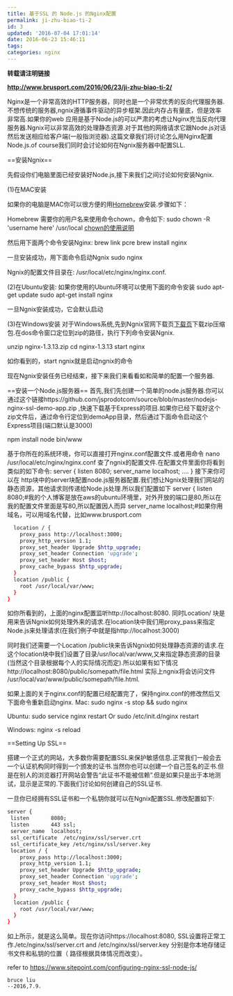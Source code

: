 ```yaml
---
title: 基于SSL 的 Node.js 的Nginx配置
permalink: ji-zhu-biao-ti-2
id: 3
updated: '2016-07-04 17:01:14'
date: 2016-06-23 15:46:11
tags:
categories: nginx
---
```


**转载请注明链接**

**http://www.brusport.com/2016/06/23/ji-zhu-biao-ti-2/**


Nginx是一个非常高效的HTTP服务器，同时也是一个非常优秀的反向代理服务器.不想传统的服务器,ngnix遵循事件驱动的异步框架.因此内存占有量底，但是效率非常高.如果你的web 应用是基于Node.js的可以严肃的考虑让Nginx充当反向代理服务器.Ngnix可以非常高效的处理静态资源.对于其他的网络请求它跟Node.js对话然后发送相应给客户端(一般指浏览器).这篇文章我们将讨论怎么用Nginx配置Node.js.of course我们同时会讨论如何在Ngnix服务器中配置SLL.

==安装Ngnix==

先假设你们电脑里面已经安装好Node.js,接下来我们之间讨论如何安装Ngnix.


(1)在MAC安装

如果你的电脑是MAC你可以很方便的用[Homebrew](http://brew.sh/)安装.步骤如下：

Homebrew 需要你的用户名来使用命令chown，命令如下:
sudo chown -R 'username here' /usr/local
[chown的使用说明](http://www.demopu.com/doc/linux/chown.html)

然后用下面两个命令安装Nginx:
brew link pcre
brew install nginx

一旦安装成功，用下面命令启动Ngnix
sudo nginx

Ngnix的配置文件目录在:
/usr/local/etc/nginx/nginx.conf.

<!--more-->

(2)在Ubuntu安装:
如果你使用的Ubuntu环境可以使用下面的命令安装
sudo apt-get update
sudo apt-get install nginx

一旦Ngnix安装成功，它会默认启动

(3)在Windows安装
对于Windows系统,先到Ngnix官网下载页[下载页](http://nginx.org/en/download.html)下载zip压缩包.在dos命令窗口定位到zip的路径，执行下列命令安装Ngnix.

unzip nginx-1.3.13.zip
cd nginx-1.3.13
start nginx

如你看到的，start ngnix就是启动ngnix的命令

现在Ngnix安装任务已经结束，接下来我们来看看如和简单的配置一个服务器.

==安装一个Node.js服务器==
首先,我们先创建一个简单的node.js服务器.你可以通过这个链接https://github.com/jsprodotcom/source/blob/master/nodejs-nginx-ssl-demo-app.zip ,快速下载基于Express的项目.如果你已经下载好这个zip文件后，通过命令行定位到demoApp目录，然后通过下面命令启动这个Express项目(端口默认是3000)

npm install
node bin/www

基于你所在的系统环境，你可以直接打开nginx.conf配置文件.或者用命令
nano /usr/local/etc/nginx/nginx.conf
查了ngnix的配置文件.在配置文件里面你将看到类似的如下命令:
server {
  listen       8080;
  server_name  localhost;
  ....
}
接下来你可以在 http块中的server块配置node.js服务器配置.我们想让Ngnix处理我们网站的静态资源，其他请求则传递给Node.js处理.所以我们配置如下
server {
  listen       8080;#我的个人博客是放在aws的ubuntu环境里，对外开放的端口是80,所以在我的配置文件里面是写80,所以配置因人而异
  server_name  localhost;#如果你用域名，可以用域名代替，比如www.brusport.com
``` bash
  location / {
    proxy_pass http://localhost:3000;
    proxy_http_version 1.1;
    proxy_set_header Upgrade $http_upgrade;
    proxy_set_header Connection 'upgrade';
    proxy_set_header Host $host;
    proxy_cache_bypass $http_upgrade;
  }
  location /public {
    root /usr/local/var/www;
  }
}
```
如你所看到的，上面的nginx配置监听http://localhost:8080. 同时Location/ 块是用来告诉Ngnix如何处理外来的请求.在location块中我们用proxy_pass来指定Node.js来处理请求(在我们例子中就是指http://localhost:3000)

同时我们还需要一个Location /public块来告诉Ngnix如何处理静态资源的请求.在这个location块中我们设置了目录/usr/local/var/www,又来指定静态资源的目录(当然这个目录根据每个人的实际情况而定).所以如果有如下情况http://localhost:8080/public/somepath/file.html 实际上ngnix将会访问文件 /usr/local/var/www/public/somepath/file.html.

如果上面的关于nginx.conf的配置已经配置完了，保持nginx.conf的修改然后又下面命令重新启动nginx.
Mac:
sudo nginx -s stop && sudo nginx

Ubuntu:
sudo service nginx restart
Or
sudo /etc/init.d/nginx restart

Windows:
nginx -s reload


==Setting Up SSL==

搭建一个正式的网站，大多数你需要配置SSL来保护敏感信息.正常我们一般会去一个认证机构同时得到一个颁发的证书.当然你也可以创建一个自己签名的正书.但是在别人的浏览器打开网站会警告“此证书不能被信赖”.但是如果只是出于本地测试，显示是正常的.下面我们讨论如何创建自己的SSL证书.

一旦你已经拥有SSL证书和一个私钥你就可以在Ngnix配置SSL.修改配置如下:
``` bash
server {
 listen       8080;
 listen       443 ssl;
 server_name  localhost;
 ssl_certificate  /etc/nginx/ssl/server.crt
 ssl_certificate_key /etc/nginx/ssl/server.key
 location / {
    proxy_pass http://localhost:3000;
    proxy_http_version 1.1;
    proxy_set_header Upgrade $http_upgrade;
    proxy_set_header Connection 'upgrade';
    proxy_set_header Host $host;
    proxy_cache_bypass $http_upgrade;
  }
  location /public {
    root /usr/local/var/www;
  }
}
```

如上所示，就是这么简单。现在你访问https://localhost:8080, SSL设置将正常工作./etc/nginx/ssl/server.crt and /etc/nginx/ssl/server.key 分别是你本地存储证书文件和私钥的位置（ 路径根据具体情况而改变）。

refer to https://www.sitepoint.com/configuring-nginx-ssl-node-js/


```
bruce liu                                                                --2016,7.9.
```